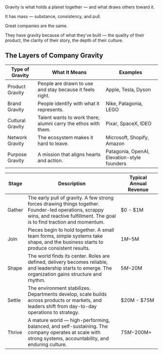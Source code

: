 Gravity is what holds a planet together — and what draws others toward it.

It has mass — substance, consistency, and pull.

Great companies are the same.

They have gravity because of what they’ve built — the quality of their product, the clarity of their story, the depth of their culture.

## The Layers of Company Gravity

| Type of Gravity  | What It Means                                                 | Examples                                    |
| ---------------- | ------------------------------------------------------------- | ------------------------------------------- |
| Product Gravity  | People are drawn to use and stay because it feels right.      | Apple, Tesla, Dyson                         |
| Brand Gravity    | People identify with what it represents.                      | Nike, Patagonia, LEGO                       |
| Cultural Gravity | Talent wants to work there; alumni carry the ethos with them. | Pixar, SpaceX, IDEO                         |
| Network Gravity  | The ecosystem makes it hard to leave.                         | Microsoft, Shopify, Amazon                  |
| Purpose Gravity  | A mission that aligns hearts and action.                      | Patagonia, OpenAI, Elevation-style founders |

| Stage  | Description                                                                                                                                                                        | Typical Annual Revenue |
| ------ | ---------------------------------------------------------------------------------------------------------------------------------------------------------------------------------- | ---------------------- |
| Gather | The early pull of gravity. A few strong forces drawing things together. Founder-led operations, scrappy wins, and reactive fulfillment. The goal is to find traction and momentum. | $0 - $1M               |
| Join   | Pieces begin to hold together. A small team forms, simple systems take shape, and the business starts to produce consistent results.                                               | $1M -$5M               |
| Shape  | The world finds its center. Roles are defined, delivery becomes reliable, and leadership starts to emerge. The organization gains structure and rhythm.                            | $5M -$20M              |
| Settle | The environment stabilizes. Departments develop, scale builds across products or markets, and leaders shift from day-to-day operations to strategy.                                | $20M - $75M            |
| Thrive | A mature world — high-performing, balanced, and self-sustaining. The company operates at scale with strong systems, accountability, and enduring culture.                          | $75M -$200M+           |
